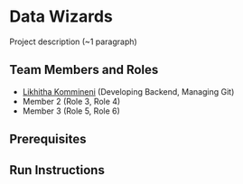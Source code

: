 # Data Wizards

Project description (~1 paragraph)

## Team Members and Roles

* [Likhitha Kommineni](https://github.com/likhitha333/CIS641-HW2-Kommineni) (Developing Backend, Managing Git)
* Member 2 (Role 3, Role 4)
* Member 3 (Role 5, Role 6)

## Prerequisites

## Run Instructions

